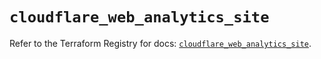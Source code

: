 # `cloudflare_web_analytics_site`

Refer to the Terraform Registry for docs: [`cloudflare_web_analytics_site`](https://registry.terraform.io/providers/cloudflare/cloudflare/5.8.4/docs/resources/web_analytics_site).
